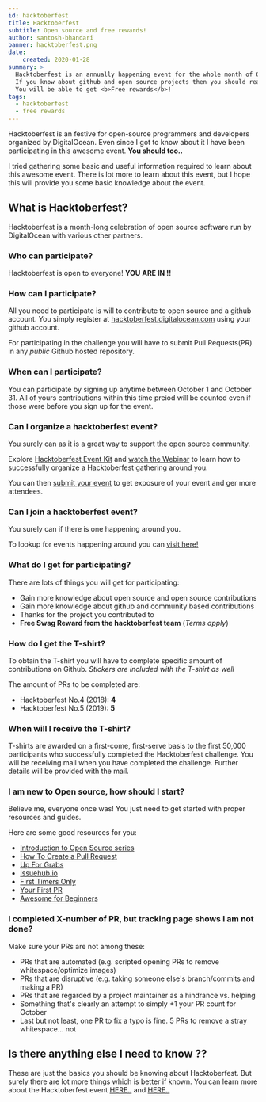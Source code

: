 ```yaml
---
id: hacktoberfest
title: Hacktoberfest
subtitle: Open source and free rewards!
author: santosh-bhandari
banner: hacktoberfest.png
date:
    created: 2020-01-28
summary: >
  Hacktoberfest is an annually happening event for the whole month of October.
  If you know about github and open source projects then you should read this article.
  You will be able to get <b>Free rewards</b>!
tags:
  - hacktoberfest
  - free rewards
---
```


Hacktoberfest is an festive for open-source programmers and developers organized by DigitalOcean. Even since I got to know about it I have been participating in this awesome event. **You should too..**

I tried gathering some basic and useful information required to learn about this awesome event. There is lot more to learn about this event, but I hope this will provide you some basic knowledge about the event.

## **What is Hacktoberfest?**
Hacktoberfest is a month-long celebration of open source software run by DigitalOcean with various other partners.

### **Who can participate?**
Hacktoberfest is open to everyone! **YOU ARE IN !!**

### **How can I participate?**
All you need to participate is will to contribute to open source and a github account.
You simply register at <a href="https://hacktoberfest.digitalocean.com">hacktoberfest.digitalocean.com</a> using your github account.

For participating in the challenge you will have to submit Pull Requests(PR) in any _public_ Github hosted repository.

### **When can I participate?**
You can participate by signing up anytime between October 1 and October 31. All of yours contributions within this time preiod will be counted even if those were before you sign up for the event.

### **Can I organize a hacktoberfest event?**
You surely can as it is a great way to support the open source community.

Explore <a href="https://hacktoberfest.digitalocean.com/eventkit" title="Hacktoberfest event kit">Hacktoberfest Event Kit</a> and <a href="https://youtu.be/IC-sCZrDz04" title="Hacktoberfest Webinar">watch the Webinar</a> to learn how to successfully organize a Hacktoberfest gathering around you.

You can then <a href="https://hacktoberfest.digitalocean.com/eventkit#form" title="Submit hacktoberfest event">submit your event</a> to get exposure of your event and ger more attendees.

### **Can I join a hacktoberfest event?**
You surely can if there is one happening around you.

To lookup for events happening around you can <a href="https://hacktoberfest.digitalocean.com/events">visit here!</a>

### **What do I get for participating?**
There are lots of things you will get for participating:
- Gain more knowledge about open source and open source contributions
- Gain more knowledge about github and community based contributions
- Thanks for the project you contributed to
- **Free Swag Reward from the hacktoberfest team** (*Terms apply*)

### **How do I get the T-shirt?**
To obtain the T-shirt you will have to complete specific amount of contributions on Github.
*Stickers are included with the T-shirt as well*

The amount of PRs to be completed are:
- Hacktoberfest No.4 (2018): **4**
- Hacktoberfest No.5 (2019): **5**

### **When will I receive the T-shirt?**
T-shirts are awarded on a first-come, first-serve basis to the first 50,000 participants who successfully completed the Hacktoberfest challenge. You will be receiving mail when you have completed the challenge. Further details will be provided with the mail.

### **I am new to Open source, how should I start?**
Believe me, everyone once was! You just need to get started with proper resources and guides.

Here are some good resources for you:
- <a href="https://www.digitalocean.com/community/tutorial_series/an-introduction-to-open-source">Introduction to Open Source series</a>
- <a href="https://www.digitalocean.com/community/tutorials/how-to-create-a-pull-request-on-github">How To Create a Pull Request</a>
- <a href="https://up-for-grabs.net/#/">Up For Grabs</a>
- <a href="http://issuehub.io/">Issuehub.io</a>
- <a href="https://www.firsttimersonly.com/">First Timers Only</a>
- <a href="http://yourfirstpr.github.io/">Your First PR</a>
- <a href="https://github.com/mungell/awesome-for-beginners">Awesome for Beginners</a>

### **I completed X-number of PR, but tracking page shows I am not done?**
Make sure your PRs are not among these:
- PRs that are automated (e.g. scripted opening PRs to remove whitespace/optimize images)
- PRs that are disruptive (e.g. taking someone else's branch/commits and making a PR)
- PRs that are regarded by a project maintainer as a hindrance vs. helping
- Something that's clearly an attempt to simply +1 your PR count for October
- Last but not least, one PR to fix a typo is fine. 5 PRs to remove a stray whitespace... not

## **Is there anything else I need to know ??**
These are just the basics you should be knowing about Hacktoberfest. But surely there are lot more things which is better if known. You can learn more about the Hacktoberfest event <a href="https://hacktoberfest.digitalocean.com/details" title="Hacktoberfest details">HERE..</a> and <a href="https://hacktoberfest.digitalocean.com/faq" title="Hacktoberfest FAQ">HERE..</a>
